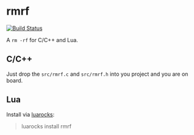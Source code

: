 rmrf
=====

[![Build Status](https://travis-ci.org/xpol/rmrf.png)](https://travis-ci.org/xpol/rmrf)

A `rm -rf` for C/C++ and Lua.

## C/C++

Just drop the `src/rmrf.c` and `src/rmrf.h` into you project and you are on board.

## Lua

Install via [luarocks](http://luarocks.org/):

> luarocks install rmrf
